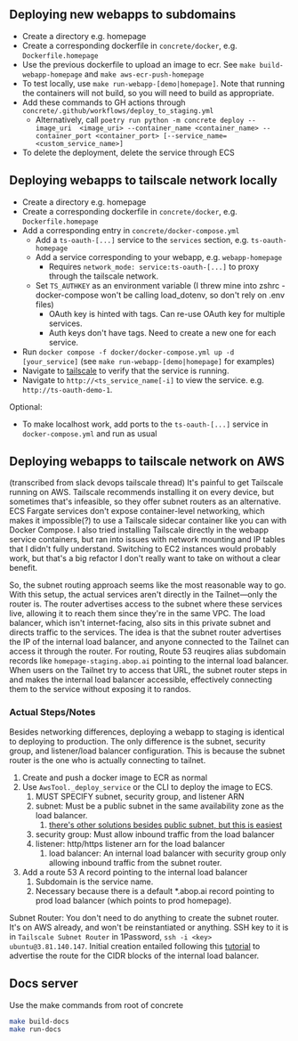 
## Deploying new webapps to subdomains

* Create a directory e.g. homepage
* Create a corresponding dockerfile in `concrete/docker`, e.g. `Dockerfile.homepage`
* Use the previous dockerfile to upload an image to ecr. See `make build-webapp-homepage` and `make aws-ecr-push-homepage`
* To test locally, use `make run-webapp-[demo|homepage]`. Note that running the containers will not build, so you will need to build as appropriate. 
* Add these commands to GH actions through `concrete/.github/workflows/deploy_to_staging.yml`
  - Alternatively, call `poetry run python -m concrete deploy --image_uri  <image_uri> --container_name <container_name> --container_port <container_port> [--service_name=<custom_service_name>]`
* To delete the deployment, delete the service through ECS
  

## Deploying webapps to tailscale network locally

* Create a directory e.g. homepage
* Create a corresponding dockerfile in `concrete/docker`, e.g. `Dockerfile.homepage`
* Add a corresponding entry in `concrete/docker-compose.yml`
  * Add a `ts-oauth-[...]` service to the `services` section, e.g. `ts-oauth-homepage`
  * Add a service corresponding to your webapp, e.g. `webapp-homepage`
    * Requires `network_mode: service:ts-oauth-[...]` to proxy through the tailscale network.
  * Set `TS_AUTHKEY` as an environment variable (I threw mine into zshrc - docker-compose won't be calling load_dotenv, so don't rely on .env files)
    * OAuth key is hinted with tags. Can re-use OAuth key for multiple services.
    * Auth keys don't have tags. Need to create a new one for each service.
* Run `docker compose -f docker/docker-compose.yml up -d [your_service]` (see `make run-webapp-[demo|homepage]` for examples)
* Navigate to [tailscale](https://login.tailscale.com/admin/machines) to verify that the service is running.
* Navigate to `http://<ts_service_name[-i]` to view the service. e.g. `http://ts-oauth-demo-1`.

Optional:
* To make localhost work, add ports to the `ts-oauth-[...]` service in `docker-compose.yml` and run as usual

## Deploying webapps to tailscale network on AWS
(transcribed from slack devops tailscale thread)
It's painful to get Tailscale running on AWS. Tailscale recommends installing it on every device, but sometimes that's infeasible, so they offer subnet routers as an alternative. ECS Fargate services don't expose container-level networking, which makes it impossible(?) to use a Tailscale sidecar container like you can with Docker Compose. I also tried installing Tailscale directly in the webapp service containers, but ran into issues with network mounting and IP tables that I didn't fully understand. Switching to EC2 instances would probably work, but that's a big refactor I don't really want to take on without a clear benefit.

So, the subnet routing approach seems like the most reasonable way to go. With this setup, the actual services aren't directly in the Tailnet—only the router is. The router advertises access to the subnet where these services live, allowing it to reach them since they're in the same VPC. The load balancer, which isn't internet-facing, also sits in this private subnet and directs traffic to the services. The idea is that the subnet router advertises the IP of the internal load balancer, and anyone connected to the Tailnet can access it through the router. For routing, Route 53 reuqires alias subdomain records like `homepage-staging.abop.ai` pointing to the internal load balancer. When users on the Tailnet try to access that URL, the subnet router steps in and makes the internal load balancer accessible, effectively connecting them to the service without exposing it to randos.

### Actual Steps/Notes

Besides networking differences, deploying a webapp to staging is identical to deploying to production. The only difference is the subnet, security group, and listener/load balancer configuration. This is because the subnet router is the one who is actually connecting to tailnet.

1. Create and push a docker image to ECR as normal
2. Use `AwsTool._deploy_service` or the CLI to deploy the image to ECS.
   1. MUST SPECIFY subnet, security group, and listener ARN
   2. subnet: Must be a public subnet in the same availability zone as the load balancer.
      1. [there's other solutions besides public subnet, but this is easiest](https://stackoverflow.com/questions/61265108/aws-ecs-fargate-resourceinitializationerror-unable-to-pull-secrets-or-registry)
   3. security group: Must allow inbound traffic from the load balancer
   4. listener: http/https listener arn for the load balancer
      1. load balancer: An internal load balancer with security group only allowing inbound traffic from the subnet router.
3. Add a route 53 A record pointing to the internal load balancer
   1. Subdomain is the service name.
   2. Necessary because there is a default *.abop.ai record pointing to prod load balancer (which points to prod homepage).

Subnet Router: You don't need to do anything to create the subnet router. It's on AWS already, and won't be reinstantiated or anything. SSH key to it is in `Tailscale Subnet Router` in 1Password, `ssh -i <key> ubuntu@3.81.140.147`. Initial creation entailed following this [tutorial](https://tailscale.com/kb/1019/subnets) to advertise the route for the CIDR blocks of the internal load balancer.

## Docs server
Use the make commands from root of concrete

```bash
make build-docs
make run-docs
```

